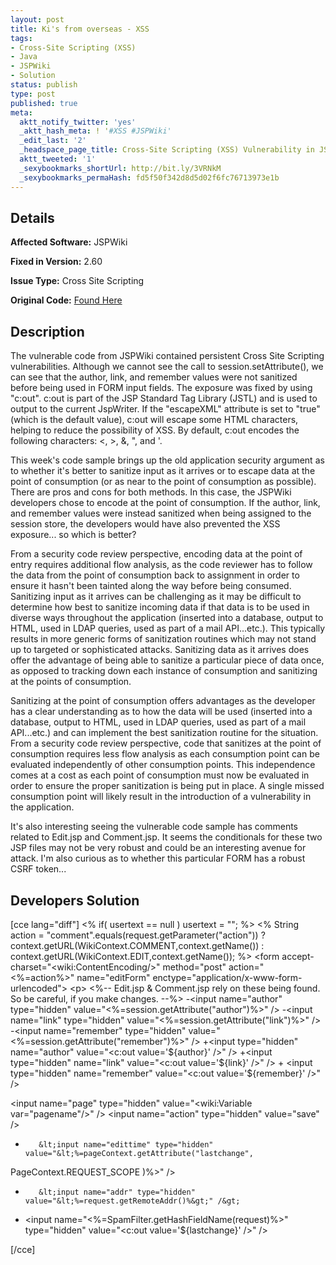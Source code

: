 ```yaml
---
layout: post
title: Ki's from overseas - XSS
tags:
- Cross-Site Scripting (XSS)
- Java
- JSPWiki
- Solution
status: publish
type: post
published: true
meta:
  aktt_notify_twitter: 'yes'
  _aktt_hash_meta: ! '#XSS #JSPWiki'
  _edit_last: '2'
  _headspace_page_title: Cross-Site Scripting (XSS) Vulnerability in JSPWiki
  aktt_tweeted: '1'
  _sexybookmarks_shortUrl: http://bit.ly/3VRNkM
  _sexybookmarks_permaHash: fd5f50f342d8d5d02f6fc76713973e1b
---
```

## Details
__Affected Software:__ JSPWiki

__Fixed in Version:__  2.60

__Issue Type:__ Cross Site Scripting

__Original Code:__ [Found Here](/2009/11/vulnerable-code-keys-from-oversea/)

## Description
The vulnerable code from JSPWiki contained persistent Cross Site Scripting vulnerabilities.  Although we cannot see the call to session.setAttribute(), we can see that the author, link, and remember values were not sanitized before being used in FORM input fields.  The exposure was fixed by using "c:out".  c:out is part of the JSP Standard Tag Library (JSTL) and is used to output to the current JspWriter.  If the "escapeXML" attribute is set to "true" (which is the default value), c:out will escape some HTML characters, helping to reduce the possibility of XSS.  By default, c:out encodes the following characters: <, >, &, ", and '.

This week's code sample brings up the old application security argument as to whether it's better to sanitize input as it arrives or to escape data at the point of consumption (or as near to the point of consumption as possible).  There are pros and cons for both methods.  In this case, the JSPWiki developers chose to encode at the point of consumption.  If the author, link, and remember values were instead sanitized when being assigned to the session store, the developers would have also prevented the XSS exposure... so which is better?

From a security code review perspective, encoding data at the point of entry requires additional flow analysis, as the code reviewer has to follow the data from the point of consumption back to assignment in order to ensure it hasn't been tainted along the way before being consumed.  Sanitizing input as it arrives can be challenging as it may be difficult to determine how best to sanitize incoming data if that data is to be used in diverse ways throughout the application (inserted into a database, output to HTML, used in LDAP queries, used as part of a mail API...etc.).  This typically results in more generic forms of sanitization routines which may not stand up to targeted or sophisticated attacks.  Sanitizing data as it arrives does offer the advantage of being able to sanitize a particular piece of data once, as opposed to tracking down each instance of consumption and sanitizing at the points of consumption.

Sanitizing at the point of consumption offers advantages as the developer has a clear understanding as to how the data will be used (inserted into a database, output to HTML, used in LDAP queries, used as part of a mail API...etc.) and can implement the best sanitization routine for the situation.  From a security code review perspective, code that sanitizes at the point of consumption requires less flow analysis as each consumption point can be evaluated independently of other consumption points.  This independence comes at a cost as each point of consumption must now be evaluated in order to ensure the proper sanitization is being put in place.  A single missed consumption point will likely result in the introduction of a vulnerability in the application.

It's also interesting seeing the vulnerable code sample has comments related to Edit.jsp and Comment.jsp.  It seems the conditionals for these two JSP files may not be very robust and could be an interesting avenue for attack.  I'm also curious as to whether this particular FORM has a robust CSRF token...
<h2>Developers Solution</h2>
[cce lang="diff"]
&lt;% if( usertext == null ) usertext = ""; %&gt;
&lt;%
String action = "comment".equals(request.getParameter("action")) ?
context.getURL(WikiContext.COMMENT,context.getName()) :
context.getURL(WikiContext.EDIT,context.getName());
%&gt;
&lt;form accept-charset="&lt;wiki:ContentEncoding/&gt;" method="post"
action="&lt;%=action%&gt;"
name="editForm" enctype="application/x-www-form-urlencoded"&gt;
&lt;p&gt;
&lt;%-- Edit.jsp &amp; Comment.jsp rely on these being found.  So be careful, if you make changes. --%&gt;
-&lt;input name="author" type="hidden" value="&lt;%=session.getAttribute("author")%&gt;" /&gt;
-&lt;input name="link" type="hidden" value="&lt;%=session.getAttribute("link")%&gt;" /&gt;
-&lt;input name="remember" type="hidden" value="&lt;%=session.getAttribute("remember")%&gt;" /&gt;
+&lt;input type="hidden" name="author" value="&lt;c:out value='${author}' /&gt;" /&gt;
+&lt;input type="hidden" name="link" value="&lt;c:out value='${link}' /&gt;" /&gt;
+    &lt;input type="hidden" name="remember" value="&lt;c:out value='${remember}' /&gt;" /&gt;

&lt;input name="page" type="hidden" value="&lt;wiki:Variable var="pagename"/&gt;" /&gt;
&lt;input name="action" type="hidden" value="save" /&gt;
-        &lt;input name="edittime" type="hidden" value="&lt;%=pageContext.getAttribute("lastchange",
PageContext.REQUEST_SCOPE )%&gt;" /&gt;
-        &lt;input name="addr" type="hidden" value="&lt;%=request.getRemoteAddr()%&gt;" /&gt;
+    &lt;input name="&lt;%=SpamFilter.getHashFieldName(request)%&gt;" type="hidden" value="&lt;c:out value='${lastchange}' /&gt;" /&gt;

[/cce] 
